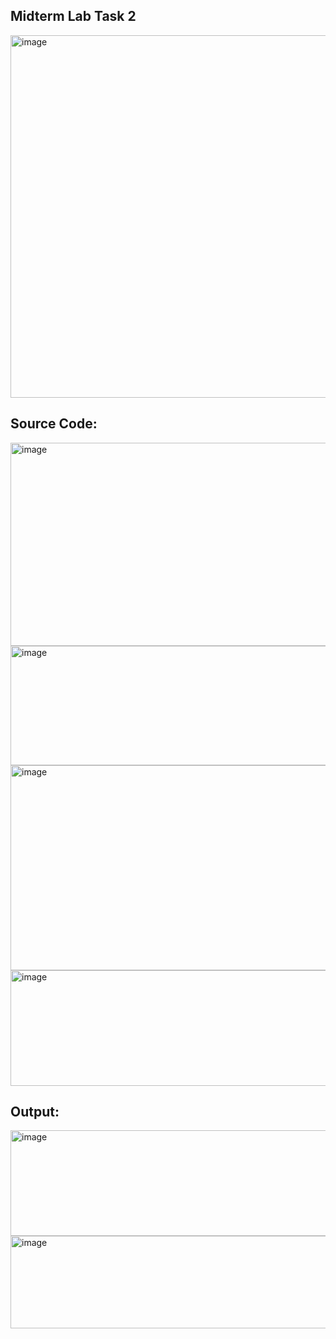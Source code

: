 ## Midterm Lab Task 2
<img width="544" height="580" alt="image" src="https://github.com/user-attachments/assets/24a8c36d-198f-42e7-a3b1-d29eb6a39571" />

## Source Code:
<img width="620" height="325" alt="image" src="https://github.com/user-attachments/assets/5e14b084-9059-4b10-b41f-7557dc7b452a" />
<img width="616" height="191" alt="image" src="https://github.com/user-attachments/assets/c3fb3be9-075c-4235-bba8-4f9aac0df2c0" />
<img width="601" height="328" alt="image" src="https://github.com/user-attachments/assets/2e111634-0c36-4caa-a330-a4b4f4326e00" />
<img width="604" height="185" alt="image" src="https://github.com/user-attachments/assets/11abd614-925e-466c-8bfb-ca019f8cede6" />

## Output:
<img width="910" height="169" alt="image" src="https://github.com/user-attachments/assets/6f08206e-b80f-44ec-ba55-45d80778c5d2" />
<img width="887" height="148" alt="image" src="https://github.com/user-attachments/assets/28c64285-3f5d-4ffc-9062-ef46fb3bf98a" />

